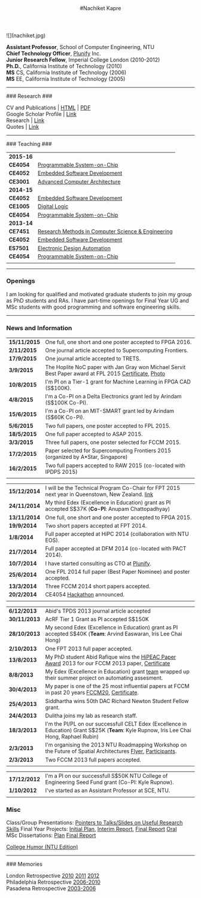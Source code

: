 <div class="wrapper">

<header>
#Nachiket Kapre
</header>
	
<section>
![](nachiket.jpg)

**Assistant Professor**, School of Computer Engineering, NTU <br>
**Chief Technology Officer**, [Plunify](http://www.plunify.com) Inc. <br>
**Junior Research Fellow**, Imperial College London (2010-2012) <br>
**Ph.D.**, California Institute of Technology (2010) <br>
**MS** CS, California Institute of Technology (2006) <br>
**MS** EE, California Institute of Technology (2005) <br>

<hr>
### Research ###

CV and Publications | [HTML](./cv.html) | [PDF](./cv.pdf) <br>
Google Scholar Profile | [Link](http://scholar.google.co.in/citations?user=JxwwXHMAAAAJ)</br>
Research | [Link](./research/research.html) <br>
Quotes | [Link](./quotes.html) <br>

<hr>
### Teaching ###

| | |
|:--|:--|
| **2015-16**  | | 
|**CE4054** | [Programmable System-on-Chip](http://codeventure.sce.ntu.edu.sg/teaching/2016/ce4054_psoc/index.html) 
|**CE4052** | [Embedded Software Development](http://codeventure.sce.ntu.edu.sg/teaching/2015/ce4052_embsysdev/index.html) 
|**CE3001** | [Advanced Computer Architecture](http://codeventure.sce.ntu.edu.sg/teaching/2015/ce3001_advcomparch/index.html) 
| **2014-15** | | 
|**CE4052** | [Embedded Software Development](http://codeventure.sce.ntu.edu.sg/teaching/2014/ce4052_embsysdev/index.html) 
|**CE1005** | [Digital Logic](http://codeventure.sce.ntu.edu.sg/teaching/2014/ce1005_digital_logic/index.html) 
|**CE4054** | [Programmable System-on-Chip](http://codeventure.sce.ntu.edu.sg/teaching/2015/ce4054_psoc/index.html) 
| **2013-14** | | 
|**CE7451** | [Research Methods in Computer Science & Engineering](http://yarvard.sce.ntu.edu.sg/teaching/2013/ce7451_resmeth/index.html) 
|**CE4052** | [Embedded Software Development](http://yarvard.sce.ntu.edu.sg/teaching/2013/ce4052_embsysdev/index.html) 
|**ES7501** | [Electronic Design Automation](http://yarvard.sce.ntu.edu.sg/teaching/2013/es7501_eda/index.html) 
|**CE4054** | [Programmable System-on-Chip](http://yarvard.sce.ntu.edu.sg/teaching/2014/ce4054_psoc/index.html) 
| | |

<hr>

### Openings 
I am looking for qualified and motivated graduate students to join my group as PhD students and RAs.
I have part-time openings for Final Year UG and MSc students with good programming and software engineering skills.

<hr>


### News and Information

| |     |
| :-- | :-- |
|**15/11/2015** | One full, one short and one poster accepted to FPGA 2016.                                                                                                                                 |
|**2/11/2015** | One journal article accepted to Supercomputing Frontiers.|
|**17/9/2015** | One journal article accepted to TRETS.|
|**3/9/2015**  | The Hoplite NoC paper with Jan Gray won Michael Servit Best Paper award at FPL 2015 [Certificate](./images/fpl2015_award.jpg), [Photo](./images/21145343661_eb2fef0d35_o.jpg)   |
|**10/8/2015**  | I'm PI on a Tier-1 grant for Machine Learning in FPGA CAD (S$100K).   |
|**4/8/2015**   | I'm a Co-PI on a Delta Electronics grant led by Arindam (S$100K Co-PI).          |
|**15/6/2015**  | I'm a Co-PI on an MIT-SMART grant led by Arindam (S$60K Co-PI).          |
|**5/6/2015**   | Two full papers, one poster accepted to FPL 2015.                          |
|**18/5/2015**  | One full paper accepted to ASAP 2015.                          |
|**3/3/2015**   | Three full papers, one poster selected for FCCM 2015.                          |
|**17/2/2015**  | Paper selected for Supercomputing Frontiers 2015 (organized by A\*Star, Singapore)                         |
|**16/2/2015**  | Two full papers accepted to RAW 2015 (co-located with IPDPS 2015)                          |
| |     |


| |     |
| :-- | :-- |
|**15/12/2014** | I will be the Technical Program Co-Chair for FPT 2015 next year in Queenstown, New Zealand. [link](http://fpt.massey.ac.nz)                                                |
|**24/11/2014** | My third Edex (Excellence in Education) grant as PI accepted S$37K (**Co-PI**: Anupam Chattopadhyay)                                                                       |
|**13/11/2014** | One full, one short and one poster accepted to FPGA 2015.                                                                                                                                 |
|**19/9/2014**  | Two short papers accepted at FPT 2014.                                                                                                                                                    |
|**1/8/2014**   | Full paper accepted at HiPC 2014 (collaboration with NTU EOS).                                                                                                                            |
|**21/7/2014**  | Full paper accepted at DFM 2014 (co-located with PACT 2014).                                                                                                                              |
|**10/7/2014**  | I have started consulting as CTO at [Plunify](http://plunify.com/en/management.php).                                                                                                      |
|**25/6/2014**  | One FPL 2014 full paper (Best Paper Nominee) and poster accepted.                                                                                                                         |
|**13/3/2014**  | Three FCCM 2014 short papers accepted.                                                                                                                                                    |
|**20/2/2014**  | CE4054 [Hackathon](./teaching/ce4054_hackathon_2014.png) announced.                                                                                                                       |
| |     |


| |     |
| :-- | :-- |
|**6/12/2013**  | Abid's TPDS 2013 journal article accepted                                                                                                                                                 |
|**30/11/2013** | AcRF Tier 1 Grant as PI accepted S$150K                                                                                                                                                   |
|**28/10/2013** | My second Edex (Excellence in Education) grant as PI accepted S$40K (**Team**: Arvind Easwaran, Iris Lee Chai Hong)                                                                       |
|**2/10/2013**  | One FPT 2013 full paper accepted.                                                                                                                                                         |
|**13/8/2013**  | My PhD student Abid Rafique wins the [HiPEAC Paper Award](http://www.hipeac.net/award) 2013 for our FCCM 2013 paper, [Certificate](./images/hipeac2013_award.pdf)                       |
|**8/8/2013**   | My Edex (Excellence in Education) grant [team](./images/edex2013_team.jpg) wrapped up their summer project on automating assesment. <br>
|**30/4/2013**  | My paper is one of the 25 most influential papers at FCCM in past 20 years [FCCM20](http://tcfpga.org/fccm20/), [Certificate](./images/fccm20_award.pdf). <br>
|**25/4/2013**  | Siddhartha wins 50th DAC Richard Newton Student Fellow grant. <br>
|**24/4/2013**  | Dulitha joins my lab as research staff. <br>
|**18/3/2013**  | I'm the PI/PL on our successfull CELT Edex (Excellence in Education) Grant S$25K (**Team**: Kyle Rupnow, Iris Lee Chai Hong, Raphael Rubin) <br>
|**2/3/2013**   | I'm organising the 2013 NTU Roadmapping Workshop on the Future of Spatial Architectures [Flyer](./images/reconfig_workshop.jpg), [Participants](./images/workshop_participants.jpg). <br>
|**2/3/2013**   | Two FCCM 2013 full papers accepted. <br>
| |     |


| |     |
| :-- | :-- |
|**17/12/2012** | I'm a PI on our successfull S$50K NTU College of Engineering Seed Fund grant (Co-PI: Kyle Rupnow). <br>
|**1/10/2012**  | I've started as an Assistant Professor at SCE, NTU. <br>
| |     |


### Misc ###

Class/Group Presentations:
[Pointers to Talks/Slides on Useful Research Skills](./advice/more_pointers.html)
Final Year Projects:
[Initial Plan](./advice/fyp_plan.html),
[Interim Report](./advice/fyp_interim.html),
[Final Report](./advice/fyp_report.html) 
[Oral](./advice/fyp_oral.html) <br>
MSc Dissertations:
[Plan](./advice/msc_plan.html)
[Final Report](./advice/msc_dissertation.html)

[College Humor (NTU Edition)](./advice/college_humor.html) <br>

<hr>
### Memories

London Retrospective 
[2010](./images/london_retrospective/2010) 
[2011](./images/london_retrospective/2011) 
[2012](./images/london_retrospective/2012) <br>
Philadelphia Retrospective 
[2006-2010](./images/philadelphia_retrospective/index.html) <br>
Pasadena Retrospective 
[2003-2006](./images/pasadena_retrospective/index.html)

</section>
</div>

<script>
(function(i,s,o,g,r,a,m){i['GoogleAnalyticsObject']=r;i[r]=i[r]||function(){
 (i[r].q=i[r].q||[]).push(arguments)},i[r].l=1*new Date();a=s.createElement(o),
 m=s.getElementsByTagName(o)[0];a.async=1;a.src=g;m.parentNode.insertBefore(a,m)
 })(window,document,'script','//www.google-analytics.com/analytics.js','ga');

ga('create', 'UA-66521302-1', 'auto');
ga('send', 'pageview');

</script>
